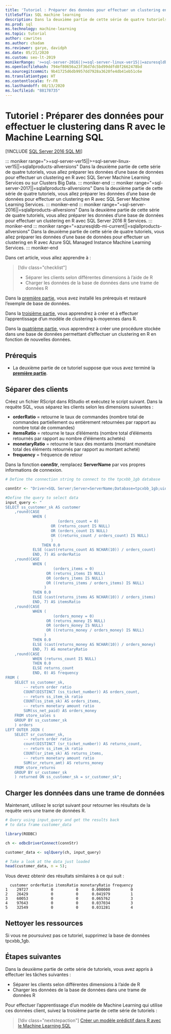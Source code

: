 ```yaml
---
title: 'Tutoriel : Préparer des données pour effectuer un clustering en R'
titleSuffix: SQL machine learning
description: Dans la deuxième partie de cette série de quatre tutoriels, vous allez préparer les données d’une base de données pour effectuer un clustering en R avec le Machine Learning SQL.
ms.prod: sql
ms.technology: machine-learning
ms.topic: tutorial
author: cawrites
ms.author: chadam
ms.reviewer: garye, davidph
ms.date: 05/21/2020
ms.custom: seo-lt-2019
monikerRange: '>=sql-server-2016||>=sql-server-linux-ver15||=azuresqldb-mi-current||=sqlallproducts-allversions'
ms.openlocfilehash: 794ef80656a23f36d7dc5bd99ddfd8f2662478bd
ms.sourcegitcommit: 9b41725d6db9957dd7928a3620fe4db41eb51c6e
ms.translationtype: HT
ms.contentlocale: fr-FR
ms.lasthandoff: 08/13/2020
ms.locfileid: "88178735"
---
```

# <a name="tutorial-prepare-data-to-perform-clustering-in-r-with-sql-machine-learning"></a>Tutoriel : Préparer des données pour effectuer le clustering dans R avec le Machine Learning SQL
[!INCLUDE [SQL Server 2016 SQL MI](../../includes/applies-to-version/sqlserver2016-asdbmi.md)]

::: moniker range=">=sql-server-ver15||>=sql-server-linux-ver15||=sqlallproducts-allversions"
Dans la deuxième partie de cette série de quatre tutoriels, vous allez préparer les données d’une base de données pour effectuer un clustering en R avec SQL Server Machine Learning Services ou sur Clusters Big Data.
::: moniker-end
::: moniker range="=sql-server-2017||=sqlallproducts-allversions"
Dans la deuxième partie de cette série de quatre tutoriels, vous allez préparer les données d’une base de données pour effectuer un clustering en R avec SQL Server Machine Learning Services.
::: moniker-end
::: moniker range="=sql-server-2016||=sqlallproducts-allversions"
Dans la deuxième partie de cette série de quatre tutoriels, vous allez préparer les données d’une base de données pour effectuer un clustering en R avec SQL Server 2016 R Services.
::: moniker-end
::: moniker range="=azuresqldb-mi-current||=sqlallproducts-allversions"
Dans la deuxième partie de cette série de quatre tutoriels, vous allez préparer les données d’une base de données pour effectuer un clustering en R avec Azure SQL Managed Instance Machine Learning Services.
::: moniker-end

Dans cet article, vous allez apprendre à :

> [!div class="checklist"]
> * Séparer les clients selon différentes dimensions à l’aide de R
> * Charger les données de la base de données dans une trame de données R

Dans la [première partie](r-clustering-model-introduction.md), vous avez installé les prérequis et restauré l’exemple de base de données.

Dans la [troisième partie](r-clustering-model-build.md), vous apprendrez à créer et à effectuer l’apprentissage d’un modèle de clustering k-moyennes dans R.

Dans la [quatrième partie](r-clustering-model-deploy.md), vous apprendrez à créer une procédure stockée dans une base de données permettant d’effectuer un clustering en R en fonction de nouvelles données.

## <a name="prerequisites"></a>Prérequis

* La deuxième partie de ce tutoriel suppose que vous avez terminé la [**première partie**](r-clustering-model-introduction.md).

## <a name="separate-customers"></a>Séparer des clients

Créez un fichier RScript dans RStudio et exécutez le script suivant.
Dans la requête SQL, vous séparez les clients selon les dimensions suivantes :

* **orderRatio** = retourne le taux de commandes (nombre total de commandes partiellement ou entièrement retournées par rapport au nombre total de commandes)
* **itemsRatio** = retourne le taux d’éléments (nombre total d’éléments retournés par rapport au nombre d’éléments achetés)
* **monetaryRatio** = retourne le taux des montants (montant monétaire total des éléments retournés par rapport au montant acheté)
* **frequency** = fréquence de retour

Dans la fonction **connStr**, remplacez **ServerName** par vos propres informations de connexion.

```r
# Define the connection string to connect to the tpcxbb_1gb database

connStr <- "Driver=SQL Server;Server=ServerName;Database=tpcxbb_1gb;uid=Username;pwd=Password"

#Define the query to select data
input_query <- "
SELECT ss_customer_sk AS customer
    ,round(CASE 
            WHEN (
                       (orders_count = 0)
                    OR (returns_count IS NULL)
                    OR (orders_count IS NULL)
                    OR ((returns_count / orders_count) IS NULL)
                    )
                THEN 0.0
            ELSE (cast(returns_count AS NCHAR(10)) / orders_count)
            END, 7) AS orderRatio
    ,round(CASE 
            WHEN (
                     (orders_items = 0)
                  OR (returns_items IS NULL)
                  OR (orders_items IS NULL)
                  OR ((returns_items / orders_items) IS NULL)
                 )
            THEN 0.0
            ELSE (cast(returns_items AS NCHAR(10)) / orders_items)
            END, 7) AS itemsRatio
    ,round(CASE 
            WHEN (
                     (orders_money = 0)
                  OR (returns_money IS NULL)
                  OR (orders_money IS NULL)
                  OR ((returns_money / orders_money) IS NULL)
                 )
            THEN 0.0
            ELSE (cast(returns_money AS NCHAR(10)) / orders_money)
            END, 7) AS monetaryRatio
    ,round(CASE 
            WHEN (returns_count IS NULL)
            THEN 0.0
            ELSE returns_count
            END, 0) AS frequency
FROM (
    SELECT ss_customer_sk,
        -- return order ratio
        COUNT(DISTINCT (ss_ticket_number)) AS orders_count,
        -- return ss_item_sk ratio
        COUNT(ss_item_sk) AS orders_items,
        -- return monetary amount ratio
        SUM(ss_net_paid) AS orders_money
    FROM store_sales s
    GROUP BY ss_customer_sk
    ) orders
LEFT OUTER JOIN (
    SELECT sr_customer_sk,
        -- return order ratio
        count(DISTINCT (sr_ticket_number)) AS returns_count,
        -- return ss_item_sk ratio
        COUNT(sr_item_sk) AS returns_items,
        -- return monetary amount ratio
        SUM(sr_return_amt) AS returns_money
    FROM store_returns
    GROUP BY sr_customer_sk
    ) returned ON ss_customer_sk = sr_customer_sk";
```

## <a name="load-the-data-into-a-data-frame"></a>Charger les données dans une trame de données

Maintenant, utilisez le script suivant pour retourner les résultats de la requête vers une trame de données R.

```r
# Query using input_query and get the results back
# to data frame customer_data

library(RODBC)

ch <- odbcDriverConnect(connStr)

customer_data <- sqlQuery(ch, input_query)

# Take a look at the data just loaded
head(customer_data, n = 5);
```

Vous devez obtenir des résultats similaires à ce qui suit :

```results
  customer orderRatio itemsRatio monetaryRatio frequency
1    29727          0          0      0.000000         0
2    26429          0          0      0.041979         1
3    60053          0          0      0.065762         3
4    97643          0          0      0.037034         3
5    32549          0          0      0.031281         4
```

## <a name="clean-up-resources"></a>Nettoyer les ressources

Si vous ne poursuivez pas ce tutoriel, supprimez la base de données tpcxbb_1gb.

## <a name="next-steps"></a>Étapes suivantes

Dans la deuxième partie de cette série de tutoriels, vous avez appris à effectuer les tâches suivantes :

* Séparer les clients selon différentes dimensions à l’aide de R
* Charger les données de la base de données dans une trame de données R

Pour effectuer l’apprentissage d’un modèle de Machine Learning qui utilise ces données client, suivez la troisième partie de cette série de tutoriels :

> [!div class="nextstepaction"]
> [Créer un modèle prédictif dans R avec le Machine Learning SQL](r-clustering-model-build.md)
